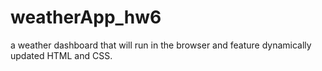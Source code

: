 # weatherApp_hw6
 a weather dashboard that will run in the browser and feature dynamically updated HTML and CSS.
